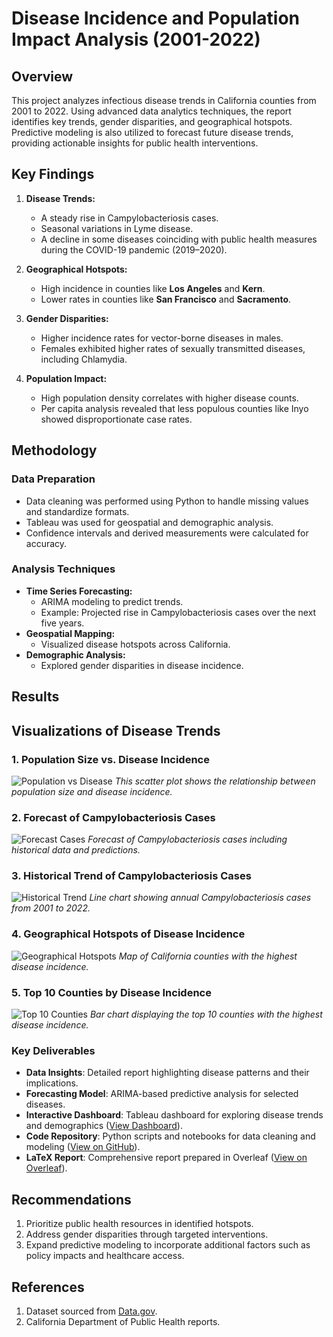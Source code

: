 # Disease Incidence and Population Impact Analysis (2001-2022)

## Overview
This project analyzes infectious disease trends in California counties from 2001 to 2022. Using advanced data analytics techniques, the report identifies key trends, gender disparities, and geographical hotspots. Predictive modeling is also utilized to forecast future disease trends, providing actionable insights for public health interventions.

## Key Findings
1. **Disease Trends:**
   - A steady rise in Campylobacteriosis cases.
   - Seasonal variations in Lyme disease.
   - A decline in some diseases coinciding with public health measures during the COVID-19 pandemic (2019–2020).

2. **Geographical Hotspots:**
   - High incidence in counties like **Los Angeles** and **Kern**.
   - Lower rates in counties like **San Francisco** and **Sacramento**.

3. **Gender Disparities:**
   - Higher incidence rates for vector-borne diseases in males.
   - Females exhibited higher rates of sexually transmitted diseases, including Chlamydia.

4. **Population Impact:**
   - High population density correlates with higher disease counts.
   - Per capita analysis revealed that less populous counties like Inyo showed disproportionate case rates.

## Methodology
### Data Preparation
- Data cleaning was performed using Python to handle missing values and standardize formats.
- Tableau was used for geospatial and demographic analysis.
- Confidence intervals and derived measurements were calculated for accuracy.

### Analysis Techniques
- **Time Series Forecasting:** 
  - ARIMA modeling to predict trends.
  - Example: Projected rise in Campylobacteriosis cases over the next five years.
- **Geospatial Mapping:**
  - Visualized disease hotspots across California.
- **Demographic Analysis:**
  - Explored gender disparities in disease incidence.

## Results
## Visualizations of Disease Trends

### 1. Population Size vs. Disease Incidence
![Population vs Disease](./images/population_vs_disease.png)
*This scatter plot shows the relationship between population size and disease incidence.*

### 2. Forecast of Campylobacteriosis Cases
![Forecast Cases](./images/forecast_cases.png)
*Forecast of Campylobacteriosis cases including historical data and predictions.*

### 3. Historical Trend of Campylobacteriosis Cases
![Historical Trend](./images/historical_trend.png)
*Line chart showing annual Campylobacteriosis cases from 2001 to 2022.*

### 4. Geographical Hotspots of Disease Incidence
![Geographical Hotspots](./images/tableau_map.png)
*Map of California counties with the highest disease incidence.*

### 5. Top 10 Counties by Disease Incidence
![Top 10 Counties](./images/top_ten_county.png)
*Bar chart displaying the top 10 counties with the highest disease incidence.*

### Key Deliverables
- **Data Insights**: Detailed report highlighting disease patterns and their implications.
- **Forecasting Model**: ARIMA-based predictive analysis for selected diseases.
- **Interactive Dashboard**: Tableau dashboard for exploring disease trends and demographics ([View Dashboard](https://public.tableau.com/views/CapstoneDashboard_17305693049120/Dashboard)).
- **Code Repository**: Python scripts and notebooks for data cleaning and modeling ([View on GitHub](https://github.com/Adeyemitoba/Disease-Incidence-Analysis-2001-2022)).
- **LaTeX Report**: Comprehensive report prepared in Overleaf ([View on Overleaf](https://www.overleaf.com/read/vnpwhvzfnzht)).

## Recommendations
1. Prioritize public health resources in identified hotspots.
2. Address gender disparities through targeted interventions.
3. Expand predictive modeling to incorporate additional factors such as policy impacts and healthcare access.

## References
1. Dataset sourced from [Data.gov](https://catalog.data.gov/dataset/infectious-diseases-by-disease-county-year-and-sex-6e856).
2. California Department of Public Health reports.


